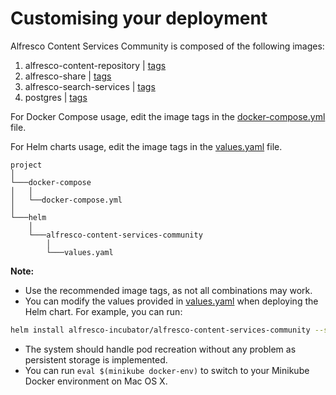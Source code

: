 # Customising your deployment

Alfresco Content Services Community is composed of the following images:

1. alfresco-content-repository |  [tags](https://hub.docker.com/r/alfresco/alfresco-content-repository-community/tags/)
2. alfresco-share | [tags](https://hub.docker.com/r/alfresco/alfresco-share/tags/)
3. alfresco-search-services | [tags](https://hub.docker.com/r/alfresco/alfresco-search-services/tags/)
4. postgres | [tags](https://hub.docker.com/r/library/postgres/tags/)

For Docker Compose usage, edit the image tags in the [docker-compose.yml](https://github.com/Alfresco/acs-community-deployment/blob/master/docker-compose/docker-compose.yml) file.  

For Helm charts usage, edit the image tags in the  [values.yaml](https://github.com/Alfresco/acs-community-deployment/blob/master/helm/alfresco-content-services/values.yaml) file.  

```
project
│
└───docker-compose
│   │
│   └──docker-compose.yml
│
└───helm
    │  
    └───alfresco-content-services-community
        │
        └───values.yaml
```

**Note:**
* Use the recommended image tags, as not all combinations may work.
* You can modify the values provided in [values.yaml](https://github.com/Alfresco/acs-community-deployment/blob/master/helm/alfresco-content-services-community/values.yaml) when deploying the Helm chart. For example, you can run:
```bash
helm install alfresco-incubator/alfresco-content-services-community --set repository.image.tag="yourTag" --set share.image.tag="yourTag"
```
* The system should handle pod recreation without any problem as persistent storage is implemented.
* You can run ```eval $(minikube docker-env)``` to switch to your Minikube Docker environment on Mac OS X.
